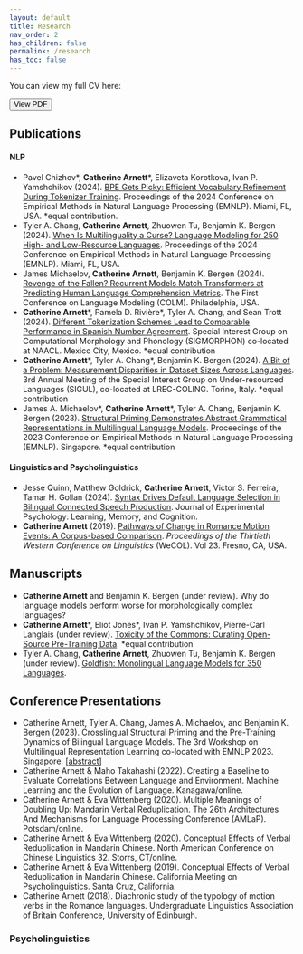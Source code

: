 ```yaml
---
layout: default
title: Research
nav_order: 2
has_children: false
permalink: /research
has_toc: false
---
```


You can view my full CV here:
<form method="get" action="./assets/CV_Sep_2024.pdf">
   <button type="submit">View PDF</button>
</form>

## Publications

#### NLP

*  Pavel Chizhov*, **Catherine Arnett***, Elizaveta Korotkova, Ivan P. Yamshchikov (2024). [BPE Gets Picky: Efficient Vocabulary Refinement During Tokenizer Training](https://aclanthology.org/2024.emnlp-main.925/). Proceedings of the 2024 Conference on Empirical Methods in Natural Language Processing (EMNLP). Miami, FL, USA. *equal contribution.
*  Tyler A. Chang, **Catherine Arnett**, Zhuowen Tu, Benjamin K. Bergen (2024). [When Is Multilinguality a Curse? Language Modeling for 250 High- and Low-Resource Languages](https://aclanthology.org/2024.emnlp-main.236/). Proceedings of the 2024 Conference on Empirical Methods in Natural Language Processing (EMNLP). Miami, FL, USA.
*  James Michaelov, **Catherine Arnett**, Benjamin K. Bergen (2024). [Revenge of the Fallen? Recurrent Models Match Transformers at Predicting Human Language Comprehension Metrics](https://arxiv.org/abs/2404.19178). The First Conference on Language Modeling (COLM). Philadelphia, USA.
*  **Catherine Arnett***, Pamela D. Rivière*, Tyler A. Chang, and Sean Trott (2024). [Different Tokenization Schemes Lead to Comparable Performance in Spanish Number Agreement](https://aclanthology.org/2024.sigmorphon-1.4/). Special Interest Group on Computational Morphology and Phonology (SIGMORPHON) co-located at NAACL. Mexico City, Mexico. *equal contribution
*  **Catherine Arnett***, Tyler A. Chang*, Benjamin K. Bergen (2024). [A Bit of a Problem: Measurement Disparities in Dataset Sizes Across Languages](https://aclanthology.org/2024.sigul-1.1/). 3rd Annual Meeting of the Special Interest Group on Under-resourced Languages (SIGUL), co-located at LREC-COLING. Torino, Italy. *equal contribution
*  James A. Michaelov*, **Catherine Arnett***, Tyler A. Chang, Benjamin K. Bergen (2023). [Structural Priming Demonstrates Abstract Grammatical Representations in Multilingual Language Models](https://aclanthology.org/2023.emnlp-main.227/). Proceedings of the 2023 Conference on Empirical Methods in Natural Language Processing (EMNLP). Singapore. *equal contribution

#### Linguistics and Psycholinguistics

* Jesse Quinn, Matthew Goldrick, **Catherine Arnett**, Victor S. Ferreira, Tamar H. Gollan (2024). [Syntax Drives Default Language Selection in Bilingual Connected Speech Production](https://psycnet.apa.org/record/2025-36216-001). Journal of Experimental Psychology: Learning, Memory, and Cognition.
* **Catherine Arnett** (2019). [Pathways of Change in Romance Motion Events: A Corpus-based Comparison](https://drive.google.com/file/d/1l8Y6_LKuEDk1AI_QaetaSTfGeU6sIyO1/view?usp=sharing). _Proceedings of the Thirtieth Western Conference on Linguistics_ (WeCOL). Vol 23. Fresno, CA, USA.

## Manuscripts

*  **Catherine Arnett** and Benjamin K. Bergen (under review). Why do language models perform worse for morphologically complex languages?
*  **Catherine Arnett***, Eliot Jones*, Ivan P. Yamshchikov, Pierre-Carl Langlais (under review). [Toxicity of the Commons: Curating Open-Source Pre-Training Data](https://arxiv.org/abs/2410.22587). *equal contribution
*  Tyler A. Chang, **Catherine Arnett**, Zhuowen Tu, Benjamin K. Bergen (under review). [Goldfish: Monolingual Language Models for 350 Languages](https://arxiv.org/abs/2408.10441).

## Conference Presentations

* Catherine Arnett, Tyler A. Chang, James A. Michaelov, and Benjamin K. Bergen (2023). Crosslingual Structural Priming and the Pre-Training Dynamics of Bilingual Language Models. The 3rd Workshop on Multilingual Representation Learning co-located with EMNLP 2023. Singapore. \[[abstract](https://arxiv.org/abs/2310.07929)\]
* Catherine Arnett & Maho Takahashi (2022). Creating a Baseline to Evaluate Correlations Between Language and Environment. Machine Learning and the Evolution of Language. Kanagawa/online.
* Catherine Arnett & Eva Wittenberg (2020). Multiple Meanings of Doubling Up: Mandarin Verbal Reduplication. The 26th Architectures And Mechanisms for Language Processing Conference (AMLaP). Potsdam/online.
* Catherine Arnett & Eva Wittenberg (2020). Conceptual Effects of Verbal Reduplication in Mandarin Chinese. North American Conference on Chinese Linguistics 32. Storrs, CT/online.
* Catherine Arnett & Eva Wittenberg (2019). Conceptual Effects of Verbal Reduplication in Mandarin Chinese. California Meeting on Psycholinguistics. Santa Cruz, California. 
* Catherine Arnett (2018). Diachronic study of the typology of motion verbs in the Romance languages. Undergraduate Linguistics Association of Britain Conference, University of Edinburgh.

### Psycholinguistics
